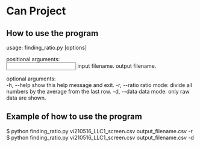 # Can Project

## How to use the program
usage: finding_ratio.py [options]

positional arguments:  
  <input>      input filename. 
  <output>     output filename. 

optional arguments:  
  -h, --help   show this help message and exit. 
  -r, --ratio  ratio mode: divide all numbers by the average from the last row. 
  -d, --data   data mode: only raw data are shown. 
  
## Example of how to use the program 
$ python finding_ratio.py vi210516_LLC1_screen.csv output_filename.csv -r
$ python finding_ratio.py vi210516_LLC1_screen.csv output_filename.csv -d
